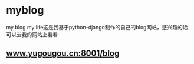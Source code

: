 # myblog
my blog my life这是我基于python-django制作的自己的blog网站，感兴趣的话可以去我的网站上看看
## www.yugougou.cn:8001/blog
